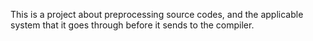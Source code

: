 This is a project about preprocessing source codes, and  the applicable 
system that it goes through before it sends to the compiler.